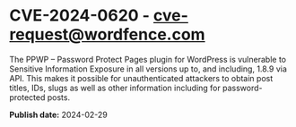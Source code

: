 # CVE-2024-0620 - cve-request@wordfence.com

The PPWP – Password Protect Pages plugin for WordPress is vulnerable to Sensitive Information Exposure in all versions up to, and including, 1.8.9 via API. This makes it possible for unauthenticated attackers to obtain post titles, IDs, slugs as well as other information including for password-protected posts.

**Publish date:** 2024-02-29
